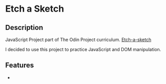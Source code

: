 # Etch a Sketch

## Description

JavaScript Project part of The Odin Project curriculum. [Etch-a-sketch](https://www.theodinproject.com/lessons/foundations-etch-a-sketch)

I decided to use this project to practice JavaScript and DOM manipulation.

## Features

-
